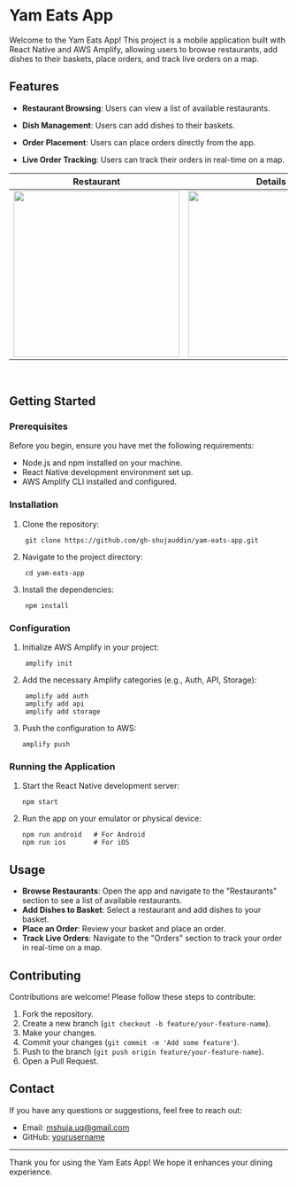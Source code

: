 # Yam Eats App

Welcome to the Yam Eats App! This project is a mobile application built with React Native and AWS Amplify, allowing users to browse restaurants, add dishes to their baskets, place orders, and track live orders on a map.

## Features

- **Restaurant Browsing**: Users can view a list of available restaurants.
- **Dish Management**: Users can add dishes to their baskets.

- **Order Placement**: Users can place orders directly from the app.
- **Live Order Tracking**: Users can track their orders in real-time on a map.

Restaurant | Details | Orders | Track order
--- | --- | --- |--- 
<img src="https://github.com/gh-shujauddin/public-images/assets/73093103/5f10c6ef-5027-479b-ba67-f55ecd28cfbe" width="300" /> | <img src="https://github.com/gh-shujauddin/yameats-user/assets/73093103/2a614591-2b15-4b98-9aef-316717b830f9" width="300" /> | <img src="https://github.com/gh-shujauddin/yameats-user/assets/73093103/9b6533e2-b8e5-4091-a45d-faeeff481eda" width="300" />  | <img src="https://github.com/gh-shujauddin/yameats-user/assets/73093103/876b9901-51d3-4bd6-be01-74b20d427991" width="300" />

<br />

## Getting Started

### Prerequisites

Before you begin, ensure you have met the following requirements:

- Node.js and npm installed on your machine.
- React Native development environment set up.
- AWS Amplify CLI installed and configured.

### Installation

1. Clone the repository:
    
```
    git clone https://github.com/gh-shujauddin/yam-eats-app.git
```

2. Navigate to the project directory:
    
```
    cd yam-eats-app
```

3. Install the dependencies:
    
```
    npm install
```


### Configuration

1. Initialize AWS Amplify in your project:
    
```
    amplify init
```

2. Add the necessary Amplify categories (e.g., Auth, API, Storage):
    
```
    amplify add auth
    amplify add api
    amplify add storage
```
3. Push the configuration to AWS:
    ```
    amplify push
    ```

### Running the Application

1. Start the React Native development server:
    ```
    npm start
    ```
2. Run the app on your emulator or physical device:
    ```
    npm run android   # For Android
    npm run ios       # For iOS
    ```

## Usage

- **Browse Restaurants**: Open the app and navigate to the "Restaurants" section to see a list of available restaurants.
- **Add Dishes to Basket**: Select a restaurant and add dishes to your basket.
- **Place an Order**: Review your basket and place an order.
- **Track Live Orders**: Navigate to the "Orders" section to track your order in real-time on a map.

## Contributing

Contributions are welcome! Please follow these steps to contribute:

1. Fork the repository.
2. Create a new branch (`git checkout -b feature/your-feature-name`).
3. Make your changes.
4. Commit your changes (`git commit -m 'Add some feature'`).
5. Push to the branch (`git push origin feature/your-feature-name`).
6. Open a Pull Request.

## Contact

If you have any questions or suggestions, feel free to reach out:

- Email: mshuja.uq@gmail.com
- GitHub: [yourusername](https://github.com/gh-shujauddin)

---

Thank you for using the Yam Eats App! We hope it enhances your dining experience.
